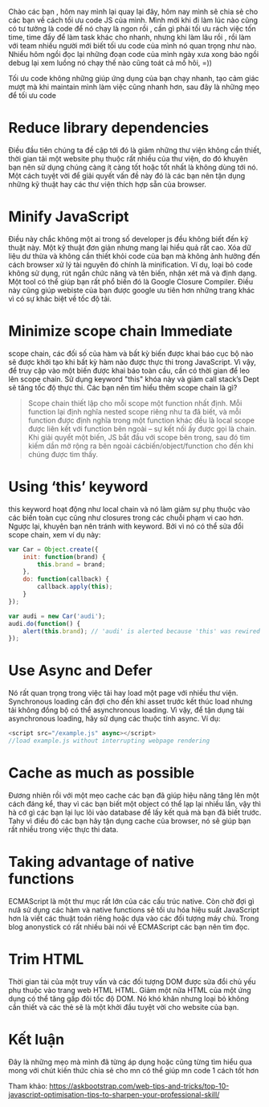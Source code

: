 Chào các bạn , hôm nay mình lại quay lại đây, hôm nay mình sẽ chia sẻ cho các bạn về cách tối ưu code JS của mình. Mình mới khi đi làm lúc nào cũng có tư tưởng là code để nó chạy là ngon rồi , cần gì phải tối ưu rách việc tốn time, time đấy để làm task khác cho nhanh, nhưng khi làm lâu rồi , rồi làm với team nhiều người mới biết tối ưu code của mình nó quan trọng như nào. Nhiều hôm ngồi đọc lại những đoạn code của mình ngày xưa xong bảo ngồi debug lại xem luồng nó chạy thế nào cũng toát cả mồ hôi, =)) 

Tối ưu code không những giúp ứng dụng của bạn chạy nhanh, tạo cảm giác mượt mà khi maintain mình làm việc cũng nhanh hơn, sau đây là những mẹo để tối ưu code

#  Reduce library dependencies
Điều đầu tiên chúng ta đề cập tới đó là giảm những thư viện không cần thiết, thời gian tải một website phụ thuộc rất nhiều của thư viện, do đó khuyên bạn nên sử dụng chúng càng ít càng tốt hoặc tốt nhất là không dùng tới nó. Một cách tuyệt vời để giải quyết vấn đề này đó là các bạn nên tận dụng những kỹ thuật hay các thư viện thích hợp sẵn của browser.
#  Minify JavaScript
Điều này chắc không một ai trong số developer js đều không biết đến kỹ thuật này. Một kỹ thuật đơn giản nhưng mang lại hiểu quả rất cao. Xóa dữ liệu dư thừa và không cần thiết khỏi code của bạn mà không ảnh hưởng đến cách browser xử lý tài nguyên đó chính là minification. Ví dụ, loại bỏ code không sử dụng, rút ngắn chức năng và tên biến, nhận xét mã và định dạng. Một tool có thể giúp bạn rất phổ biến đó là Google Closure Compiler. Điều này cũng giúp webiste của bạn được google ưu tiên hơn những trang khác vì có sự khác biệt về tốc độ tải.
#  Minimize scope chain Immediate
scope chain, các đối số của hàm và bất kỳ biến được khai báo cục bộ nào sẽ được khởi tạo khi bất kỳ hàm nào được thực thi trong JavaScript. Vì vậy, để truy cập vào một biến được khai báo toàn cầu, cần có thời gian để leo lên scope chain. Sử dụng keyword "this" khóa này và giảm call stack’s Dept sẽ tăng tốc độ thực thi. Các bạn nên tìm hiểu thêm scope chain là gì?
> Scope chain thiết lập cho mỗi scope một function nhất định. Mỗi function lại định nghĩa nested scope riêng như ta đã biết, và mỗi function được định nghĩa trong một function khác đều là local scope được liên kết với function bên ngoài – sự kết nối ấy được gọi là chain. Khi giải quyết một biến, JS bắt đầu với scope bên trong, sau đó tìm kiếm dần mở rộng ra bên ngoài cácbiến/object/function cho đến khi chúng được tìm thấy.
> 
# Using ‘this’ keyword
this keyword hoạt động như local chain và  nó làm giảm sự phụ thuộc vào các biến toàn cục cũng như closures trong các chuỗi phạm vi cao hơn. Ngược lại, khuyên bạn nên tránh with keyword. Bởi vì nó có thể sửa đổi scope chain, xem ví dụ này:
```js
var Car = Object.create({
    init: function(brand) {
        this.brand = brand;
    },
    do: function(callback) {
        callback.apply(this);
    }
});

var audi = new Car('audi');
audi.do(function() {
    alert(this.brand); // 'audi' is alerted because 'this' was rewired
});
```
#  Use Async and Defer
Nó rất quan trọng trong việc tải hay load một page với nhiều thư viện. Synchronous loading cần đợi cho đến khi asset trước kết thúc load nhưng tải không đồng bộ có thể asynchronous loading. 
Vì vậy, để tận dụng tải asynchronous loading, hãy sử dụng các thuộc tính async. Ví dụ:

```js
<script src="/example.js" async></script>
//load example.js without interrupting webpage rendering
```
# Cache as much as possible
Đương nhiên rồi với một mẹo cache các bạn đã giúp hiệu năng tăng lên một cách đáng kể, thay vì các bạn biết một object có thể lạp lại nhiều lần, vậy thì hà cớ gì các bạn lại lục lõi vào database để lấy kết quả mà bạn đã biết trước. Tahy vì điều đó các bạn hãy tận dụng cache của browser, nó sẽ giúp bạn rất nhiều trong việc thực thi data.
#  Taking advantage of native functions
ECMAScript là một thư mục rất lớn của các cấu trúc native. Còn chờ đợi gì nưã sử dụng các hàm và native functions sẽ tối ưu hóa hiệu suất JavaScript hơn là viết các thuật toán riêng hoặc dựa vào các đối tượng máy chủ. Trong blog anonystick có rất nhiều bài nói về ECMAScript các bạn nên tìm đọc. 
# Trim HTML
Thời gian tải của một truy vấn và các đối tượng DOM được sửa đổi chủ yếu phụ thuộc vào trang web HTML HTML. Giảm một nữa HTML của một ứng dụng có thể tăng gấp đôi tốc độ DOM. Nó khó khăn nhưng loại bỏ không cần thiết và các thẻ sẽ là một khởi đầu tuyệt vời cho website của bạn.

# Kết luận
Đây là những mẹo mà mình đã từng áp dụng hoặc cũng từng tìm hiểu qua mong với chút kiến thức chia sẻ cho mn có thể giúp mn code 1 cách tốt hơn

Tham khảo: https://askbootstrap.com/web-tips-and-tricks/top-10-javascript-optimisation-tips-to-sharpen-your-professional-skill/